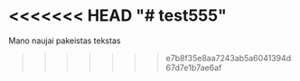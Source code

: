 <<<<<<< HEAD
"# test555" 
=======
Mano naujai pakeistas tekstas
>>>>>>> e7b8f35e8aa7243ab5a6041394d67d7e1b7ae6af

